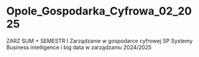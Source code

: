 # Opole_Gospodarka_Cyfrowa_02_2025
ZARZ SUM + SEMESTR I Zarządzanie w gospodarce cyfrowej SP Systemy Business intelligence i big data w zarządzaniu  2024/2025
